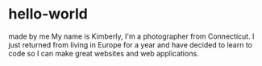 # hello-world
made by me
My name is Kimberly, I'm a photographer from Connecticut. I just returned from living in Europe for a year and have decided to learn to code so I can make great websites and web applications. 
